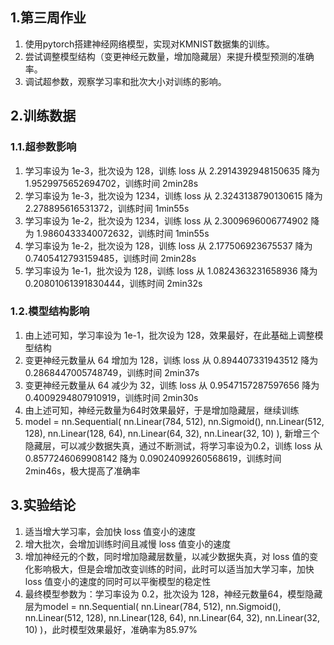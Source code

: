 ## 1.第三周作业

1. 使用pytorch搭建神经网络模型，实现对KMNIST数据集的训练。
2. 尝试调整模型结构（变更神经元数量，增加隐藏层）来提升模型预测的准确率。
3. 调试超参数，观察学习率和批次大小对训练的影响。

## 2.训练数据

### 1.1.超参数影响
1. 学习率设为 1e-3，批次设为 128，训练 loss 从 2.2914392948150635 降为 1.9529975652694702，训练时间 2min28s
2. 学习率设为 1e-3，批次设为 1234，训练 loss 从 2.3243138790130615 降为 2.278895616531372，训练时间 1min55s
3. 学习率设为 1e-2，批次设为 1234，训练 loss 从 2.3009696006774902 降为 1.9860433340072632，训练时间 1min55s
4. 学习率设为 1e-2，批次设为 128，训练 loss 从 2.177506923675537 降为 0.7405412793159485，训练时间 2min28s
5. 学习率设为 1e-1，批次设为 128，训练 loss 从 1.0824363231658936 降为 0.20801061391830444，训练时间 2min32s

### 1.2.模型结构影响
1. 由上述可知，学习率设为 1e-1，批次设为 128，效果最好，在此基础上调整模型结构
2. 变更神经元数量从 64 增加为 128，训练 loss 从 0.894407331943512 降为 0.2868447005748749，训练时间 2min37s
3. 变更神经元数量从 64 减少为 32，训练 loss 从 0.9547157287597656 降为 0.4009294807910919，训练时间 2min30s
4. 由上述可知，神经元数量为64时效果最好，于是增加隐藏层，继续训练
5. model = nn.Sequential(
    nn.Linear(784, 512),
    nn.Sigmoid(),
    nn.Linear(512, 128),
    nn.Linear(128, 64),
    nn.Linear(64, 32),
    nn.Linear(32, 10)
), 新增三个隐藏层，可以减少数据失真，通过不断测试，将学习率设为0.2，训练 loss 从 0.8577246069908142 降为  0.09024099260568619，训练时间 2min46s，极大提高了准确率

## 3.实验结论

1. 适当增大学习率，会加快 loss 值变小的速度
2. 增大批次，会增加训练时间且减慢 loss 值变小的速度
3. 增加神经元的个数，同时增加隐藏层数量，以减少数据失真，对 loss 值的变化影响极大，但是会增加改变训练的时间，此时可以适当加大学习率，加快 loss 值变小的速度的同时可以平衡模型的稳定性
4. 最终模型参数为：学习率设为 0.2，批次设为 128，神经元数量64，模型隐藏层为model = nn.Sequential( nn.Linear(784, 512), nn.Sigmoid(), nn.Linear(512, 128), nn.Linear(128, 64), nn.Linear(64, 32), nn.Linear(32, 10) )，此时模型效果最好，准确率为85.97%
